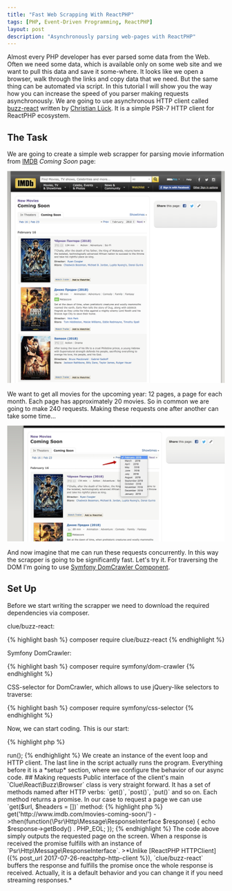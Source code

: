 ```yaml
---
title: "Fast Web Scrapping With ReactPHP"
tags: [PHP, Event-Driven Programming, ReactPHP]
layout: post
description: "Asynchronously parsing web-pages with ReactPHP"
---
```


Almost every PHP developer has ever parsed some data from the Web. Often we need some data, which is available only on some web site and we want to pull this data and save it some-where. It looks like we open a browser, walk through the links and copy data that we need. But the same thing can be automated via script. In this tutorial I will show you the way how you can increase the speed of you parser making requests asynchronously.  We are going to use asynchronous HTTP client called [buzz-react](https://github.com/clue/php-buzz-react) written by [Christian Lück](https://twitter.com/another_clue). It is a simple PSR-7 HTTP client for ReactPHP ecosystem.

## The Task

We are going to create a simple web scrapper for parsing movie information from [IMDB](http://www.imdb.com) *Coming Soon* page:

<div class="row">
    <p class="text-center image col-sm-6">
        <img src="/assets/images/posts/fast-webscrapping-reactphp/coming-soon-page.png" 
            alt="coming-soon-page">
    </p>
</div>

We want to get all movies for the upcoming year: 12 pages, a page for each month. Each page has approximately 20 movies. So in common we are going to make 240 requests. Making these requests one after another can take some time...

<div class="row">
    <p class="text-center image col-sm-6">
        <img src="/assets/images/posts/fast-webscrapping-reactphp/months-select.jpg" alt="months-select" class="">
    </p>
</div>

And now imagine that me can run these requests concurrently. In this way the scrapper is going to be significantly fast. Let's try it. For traversing the DOM I'm going to use [Symfony DomCrawler Component](https://symfony.com/doc/current/components/dom_crawler.html).

## Set Up

Before we start writing the scrapper we need to download the required dependencies via composer. 

clue/buzz-react:

{% highlight bash %}
composer require clue/buzz-react
{% endhighlight %}

Symfony DomCrawler:

{% highlight bash %}
composer require symfony/dom-crawler
{% endhighlight %}

CSS-selector for DomCrawler, which allows to use jQuery-like selectors to traverse:

{% highlight bash %}
composer require symfony/css-selector
{% endhighlight %}

Now, we can start coding. This is our start:

{% highlight php %}
<?php

require '../vendor/autoload.php';

use Clue\React\Buzz\Browser;

$loop = React\EventLoop\Factory::create();
$client = new Browser($loop);

// ...

$loop->run();
{% endhighlight %}

We create an instance of the event loop and HTTP client. The last line in the script actually runs the program. Everything before it is a *setup* section, where we configure the behavior of our async code. 

## Making requests

Public interface of the client's main `Clue\React\Buzz\Browser` class is very straight forward. It has a set of methods named after HTTP verbs: `get()`, `post()`, `put()` and so on. Each method returns a promise. In our case to request a page we can use `get($url, $headers = [])` method:

{% highlight php %}
<?php 

// ...

$client->get('http://www.imdb.com/movies-coming-soon/')
    ->then(function(\Psr\Http\Message\ResponseInterface $response) {
        echo $response->getBody() . PHP_EOL;
    });
{% endhighlight %}

The code above simply outputs the requested page on the screen. When a response is received the promise fulfills with an instance of `Psr\Http\Message\ResponseInterface`. 

>*Unlike [ReactPHP HTTPClient]({% post_url 2017-07-26-reactphp-http-client %}), `clue/buzz-react` buffers the response and fulfills the promise once the whole response is received. Actually, it is a default behavior and you can change it if you need streaming responses.*

